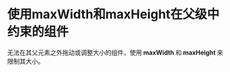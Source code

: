 # 使用maxWidth和maxHeight在父级中约束的组件

无法在其父元素之外拖动或调整大小的组件，使用<b> maxWidth </b>和<b> maxHeight </b>来限制其大小。


